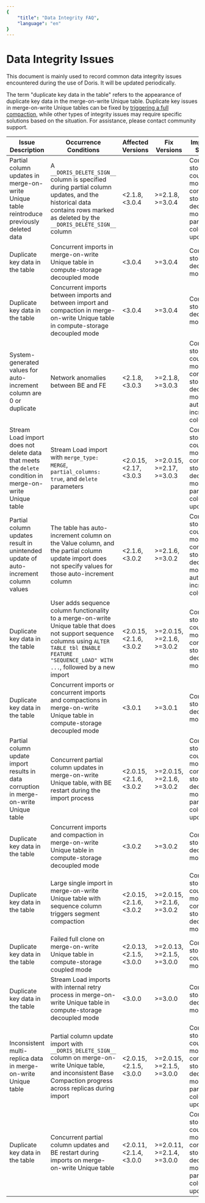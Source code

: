 ```yaml
---
{
    "title": "Data Integrity FAQ",
    "language": "en"
}
---
```


<!--
Licensed to the Apache Software Foundation (ASF) under one
or more contributor license agreements.  See the NOTICE file
distributed with this work for additional information
regarding copyright ownership.  The ASF licenses this file
to you under the Apache License, Version 2.0 (the
"License"); you may not use this file except in compliance
with the License.  You may obtain a copy of the License at

  http://www.apache.org/licenses/LICENSE-2.0

Unless required by applicable law or agreed to in writing,
software distributed under the License is distributed on an
"AS IS" BASIS, WITHOUT WARRANTIES OR CONDITIONS OF ANY
KIND, either express or implied.  See the License for the
specific language governing permissions and limitations
under the License.
-->

# Data Integrity Issues

This document is mainly used to record common data integrity issues encountered during the use of Doris. It will be updated periodically.

The term "duplicate key data in the table" refers to the appearance of duplicate key data in the merge-on-write Unique table. Duplicate key issues in merge-on-write Unique tables can be fixed by [triggering a full compaction](../admin-manual/trouble-shooting/repairing-data), while other types of integrity issues may require specific solutions based on the situation. For assistance, please contact community support.

| Issue Description | Occurrence Conditions | Affected Versions | Fix Versions | Impacted Scope | Fix PR |
|---|---|---|---|---|---|
| Partial column updates in merge-on-write Unique table reintroduce previously deleted data | A `__DORIS_DELETE_SIGN__` column is specified during partial column updates, and the historical data contains rows marked as deleted by the `__DORIS_DELETE_SIGN__` column | <2.1.8, <3.0.4 | >=2.1.8, >=3.0.4 | Compute-storage coupled mode, compute-storage decoupled mode, partial column updates | [#46194](https://github.com/apache/doris/pull/46194) |
| Duplicate key data in the table | Concurrent imports in merge-on-write Unique table in compute-storage decoupled mode | <3.0.4 | >=3.0.4 | Compute-storage decoupled mode | [#46039](https://github.com/apache/doris/pull/46039) |
| Duplicate key data in the table | Concurrent imports between imports and between import and compaction in merge-on-write Unique table in compute-storage decoupled mode | <3.0.4 | >=3.0.4 | Compute-storage decoupled mode | [#44975](https://github.com/apache/doris/pull/44975) |
| System-generated values for auto-increment column are 0 or duplicate | Network anomalies between BE and FE | <2.1.8, <3.0.3 | >=2.1.8, >=3.0.3 | Compute-storage coupled mode, compute-storage decoupled mode, auto-increment column | [#43774](https://github.com/apache/doris/pull/43774) |
| Stream Load import does not delete data that meets the `delete` condition in merge-on-write Unique table | Stream Load import with `merge_type: MERGE`, `partial_columns: true`, and `delete` parameters | <2.0.15, <2.17, <3.0.3 | >=2.0.15, >=2.17, >=3.0.3 | Compute-storage coupled mode, compute-storage decoupled mode, partial column updates | [#40730](https://github.com/apache/doris/pull/40730) |
| Partial column updates result in unintended update of auto-increment column values | The table has auto-increment column on the Value column, and the partial column update import does not specify values for those auto-increment column | <2.1.6, <3.0.2 | >=2.1.6, >=3.0.2 | Compute-storage coupled mode, compute-storage decoupled mode, auto-increment column | [#39996](https://github.com/apache/doris/pull/39996) |
| Duplicate key data in the table | User adds sequence column functionality to a merge-on-write Unique table that does not support sequence columns using `ALTER TABLE tbl ENABLE FEATURE "SEQUENCE_LOAD" WITH ...`, followed by a new import | <2.0.15, <2.1.6, <3.0.2 | >=2.0.15, >=2.1.6, >=3.0.2 | Compute-storage coupled mode, compute-storage decoupled mode | [#39958](https://github.com/apache/doris/pull/39958) |
| Duplicate key data in the table | Concurrent imports or concurrent imports and compactions in merge-on-write Unique table in compute-storage decoupled mode | <3.0.1 | >=3.0.1 | Compute-storage decoupled mode | [#39018](https://github.com/apache/doris/pull/39018) |
| Partial column update import results in data corruption in merge-on-write Unique table | Concurrent partial column updates in merge-on-write Unique table, with BE restart during the import process | <2.0.15, <2.1.6, <3.0.2 | >=2.0.15, >=2.1.6, >=3.0.2 | Compute-storage coupled mode, compute-storage decoupled mode, partial column updates | [#38331](https://github.com/apache/doris/pull/38331) |
| Duplicate key data in the table | Concurrent imports and compaction in merge-on-write Unique table in compute-storage decoupled mode | <3.0.2 | >=3.0.2 | Compute-storage decoupled mode | [#37670](https://github.com/apache/doris/pull/37670), [#41309](https://github.com/apache/doris/pull/41309), [#39791](https://github.com/apache/doris/pull/39791) |
| Duplicate key data in the table | Large single import in merge-on-write Unique table with sequence column triggers segment compaction | <2.0.15, <2.1.6, <3.0.2 | >=2.0.15, >=2.1.6, >=3.0.2 | Compute-storage coupled mode, compute-storage decoupled mode | [#38369](https://github.com/apache/doris/pull/38369) |
| Duplicate key data in the table | Failed full clone on merge-on-write Unique table in compute-storage coupled mode | <2.0.13, <2.1.5, <3.0.0 | >=2.0.13, >=2.1.5, >=3.0.0 | Compute-storage coupled mode | [#37001](https://github.com/apache/doris/pull/37001) |
| Duplicate key data in the table | Stream Load imports with internal retry process in merge-on-write Unique table in compute-storage decoupled mode | <3.0.0 | >=3.0.0 | Compute-storage decoupled mode | [#36670](https://github.com/apache/doris/pull/36670) |
| Inconsistent multi-replica data in merge-on-write Unique table | Partial column update import with `__DORIS_DELETE_SIGN__` column on merge-on-write Unique table, and inconsistent Base Compaction progress across replicas during import | <2.0.15, <2.1.5, <3.0.0 | >=2.0.15, >=2.1.5, >=3.0.0 | Compute-storage coupled mode, compute-storage decoupled mode, partial column updates | [#36210](https://github.com/apache/doris/pull/36210) |
| Duplicate key data in the table | Concurrent partial column updates and BE restart during imports on merge-on-write Unique table | <2.0.11, <2.1.4, <3.0.0 | >=2.0.11, >=2.1.4, >=3.0.0 | Compute-storage coupled mode, compute-storage decoupled mode, partial column updates | [#35739](https://github.com/apache/doris/pull/35739) |